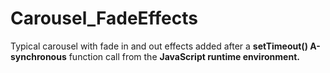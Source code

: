 # Carousel_FadeEffects
Typical carousel with fade in and out effects added after a **setTimeout() A-synchronous** function call from the **JavaScript runtime environment.**
